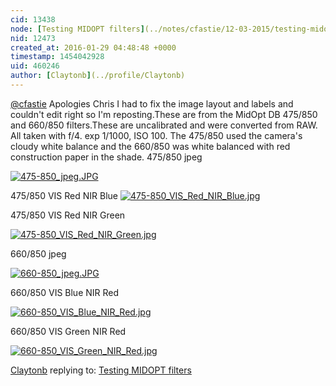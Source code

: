 ```yaml
---
cid: 13438
node: [Testing MIDOPT filters](../notes/cfastie/12-03-2015/testing-midopt-filters)
nid: 12473
created_at: 2016-01-29 04:48:48 +0000
timestamp: 1454042928
uid: 460246
author: [Claytonb](../profile/Claytonb)
---
```


[@cfastie](/profile/cfastie) Apologies Chris I had to fix the image layout and labels and couldn't edit right so I'm reposting.These are from the MidOpt DB 475/850 and 660/850 filters.These are uncalibrated and were converted from RAW. All taken with f/4. exp 1/1000, ISO 100. The 475/850 used the camera's cloudy white balance and the 660/850 was white balanced with red construction paper in the shade.
475/850 jpeg

[![475-850_jpeg.JPG](//i.publiclab.org/system/images/photos/000/013/956/medium/475-850_jpeg.JPG)](//i.publiclab.org/system/images/photos/000/013/956/original/475-850_jpeg.JPG)

475/850 VIS Red NIR Blue
[![475-850_VIS_Red_NIR_Blue.jpg](//i.publiclab.org/system/images/photos/000/013/957/medium/475-850_VIS_Red_NIR_Blue.jpg)](//i.publiclab.org/system/images/photos/000/013/957/original/475-850_VIS_Red_NIR_Blue.jpg)

475/850 VIS Red NIR Green

[![475-850_VIS_Red_NIR_Green.jpg](//i.publiclab.org/system/images/photos/000/013/958/medium/475-850_VIS_Red_NIR_Green.jpg)](//i.publiclab.org/system/images/photos/000/013/958/original/475-850_VIS_Red_NIR_Green.jpg)

660/850 jpeg

[![660-850_jpeg.JPG](//i.publiclab.org/system/images/photos/000/013/959/medium/660-850_jpeg.JPG)](//i.publiclab.org/system/images/photos/000/013/959/original/660-850_jpeg.JPG)

660/850 VIS Blue NIR Red

[![660-850_VIS_Blue_NIR_Red.jpg](//i.publiclab.org/system/images/photos/000/013/960/medium/660-850_VIS_Blue_NIR_Red.jpg)](//i.publiclab.org/system/images/photos/000/013/960/original/660-850_VIS_Blue_NIR_Red.jpg)

660/850 VIS Green NIR Red

[![660-850_VIS_Green_NIR_Red.jpg](//i.publiclab.org/system/images/photos/000/013/961/medium/660-850_VIS_Green_NIR_Red.jpg)](//i.publiclab.org/system/images/photos/000/013/961/original/660-850_VIS_Green_NIR_Red.jpg)




[Claytonb](../profile/Claytonb) replying to: [Testing MIDOPT filters](../notes/cfastie/12-03-2015/testing-midopt-filters)

